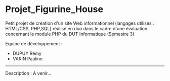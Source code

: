 # Projet_Figurine_House
Petit projet de création d'un site Web informationnel (langages utilisés : HTML/CSS, PHP,SQL) réalisé en duo dans le cadre d'une évaluation concernant le module PHP du DUT Informatique (Semestre 3)

Equipe de développement : 
- DUPUY Rémy 
- VARIN Pauline 
---

Description : 
A venir... 
